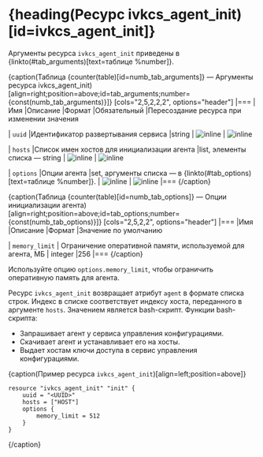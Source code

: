 # {heading(Ресурс ivkcs_agent_init)[id=ivkcs_agent_init]}

Аргументы ресурса `ivkcs_agent_init` приведены в {linkto(#tab_arguments)[text=таблице %number]}.

{caption(Таблица {counter(table)[id=numb_tab_arguments]} — Аргументы ресурса ivkcs_agent_init)[align=right;position=above;id=tab_arguments;number={const(numb_tab_arguments)}]}
[cols="2,5,2,2,2", options="header"]
|===
|Имя
|Описание
|Формат
|Обязательный
|Пересоздание ресурса при изменении значения

|
`uuid`
|Идентификатор развертывания сервиса
|string
| ![](/ru/assets/check.svg "inline")
| ![](/en/assets/no.svg "inline")

|
`hosts`
|Список имен хостов для инициализации агента
|list, элементы списка — string
| ![](/ru/assets/check.svg "inline")
| ![](/ru/assets/check.svg "inline")

|
`options`
|Опции агента
|set, аргументы списка — в {linkto(#tab_options)[text=таблице %number]}.
| ![](/en/assets/no.svg "inline")
| ![](/en/assets/no.svg "inline")
|===
{/caption}

{caption(Таблица {counter(table)[id=numb_tab_options]} — Опции инициализации агента)[align=right;position=above;id=tab_options;number={const(numb_tab_options)}]}
[cols="2,5,2,2", options="header"]
|===
|Имя
|Описание
|Формат
|Значение по умолчанию

|
`memory_limit`
|
Ограничение оперативной памяти, используемой для агента, МБ
|
integer
|256
|===
{/caption}

<info>

Используйте опцию `options.memory_limit`, чтобы ограничить оперативную память для агента.

</info>

Ресурс `ivkcs_agent_init` возвращает атрибут `agent` в формате списка строк. Индекс в списке соответствует индексу хоста, переданного в аргументе `hosts`. Значением является bash-скрипт. Функции bash-скрипта:

* Запрашивает агент у сервиса управления конфигурациями.
* Скачивает агент и устанавливает его на хосты.
* Выдает хостам ключи доступа в сервис управления конфигурациями.

{caption(Пример ресурса `ivkcs_agent_init`)[align=left;position=above]}
```hcl
resource "ivkcs_agent_init" "init" {
	uuid = "<UUID>"
	hosts = ["HOST"]
	options {
		memory_limit = 512
	}
}
```
{/caption}
